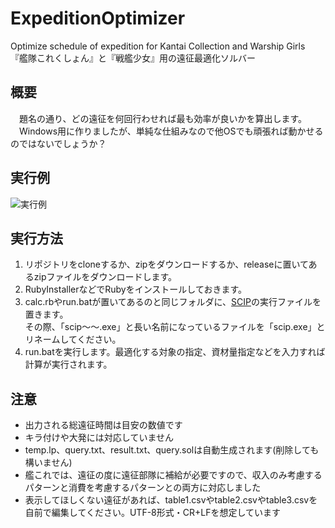 # ExpeditionOptimizer
Optimize schedule of expedition for Kantai Collection and Warship Girls  
『艦隊これくしょん』と『戦艦少女』用の遠征最適化ソルバー

## 概要
　題名の通り、どの遠征を何回行わせれば最も効率が良いかを算出します。
　Windows用に作りましたが、単純な仕組みなので他OSでも頑張れば動かせるのではないでしょうか？

## 実行例
![実行例](https://cloud.githubusercontent.com/assets/3734392/20648280/bbb053c2-b4e5-11e6-93d8-fadbc789e780.png)

## 実行方法
1. リポジトリをcloneするか、zipをダウンロードするか、releaseに置いてあるzipファイルをダウンロードします。  
2. RubyInstallerなどでRubyをインストールしておきます。  
3. calc.rbやrun.batが置いてあるのと同じフォルダに、[SCIP](http://scip.zib.de/)の実行ファイルを置きます。  
その際、「scip～～.exe」と長い名前になっているファイルを「scip.exe」とリネームしてください。
4. run.batを実行します。最適化する対象の指定、資材量指定などを入力すれば計算が実行されます。

## 注意
- 出力される総遠征時間は目安の数値です
- キラ付けや大発には対応していません
- temp.lp、query.txt、result.txt、query.solは自動生成されます(削除しても構いません)
- 艦これでは、遠征の度に遠征部隊に補給が必要ですので、収入のみ考慮するパターンと消費を考慮するパターンとの両方に対応しました
- 表示してほしくない遠征があれば、table1.csvやtable2.csvやtable3.csvを自前で編集してください。UTF-8形式・CR+LFを想定しています
